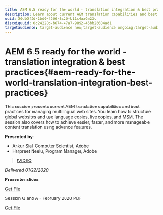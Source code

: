 ```yaml
---
title: AEM 6.5 ready for the world - translation integration & best practices
description: Learn about current AEM translation capabilities and best practices for managing multilingual web sites. Learn how to structure global websites, use language copies, live copies, and MSM. Achieve easier, faster, and more manageable content translation using advance features.
uuid: 50db5f3d-2bd0-4366-8c26-b11c4aa6a23c
discoiquuid: 0c24228b-b674-47a7-9892-45bb26684ad1
targetaudience: target-audience new;target-audience ongoing;target-audience upgrader
---
```


# AEM 6.5 ready for the world - translation integration & best practices{#aem-ready-for-the-world-translation-integration-best-practices}

This session presents current AEM translation capabilities and best practices for managing multilingual web sites. You learn how to structure global websites and use language copies, live copies, and MSM. The session also covers how to achieve easier, faster, and more manageable content translation using advance features.

**Presented by:**

* Ankur Sial, Computer Scientist, Adobe
* Harpreet Neelu, Program Manager, Adobe

>[!VIDEO](https://video.tv.adobe.com/v/31153?quality=9)

*Delivered 01/22/2020*

**Presenter slides**

[Get File](assets/gems-2020-translations.pdf)

Session Q and A - February 2020 PDF

[Get File](assets/aem-gems-translationqnafeb2020.pdf)
